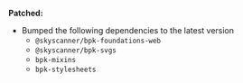 **Patched:**
- Bumped the following dependencies to the latest version
  - `@skyscanner/bpk-foundations-web`
  - `@skyscanner/bpk-svgs`
  - `bpk-mixins`
  - `bpk-stylesheets`